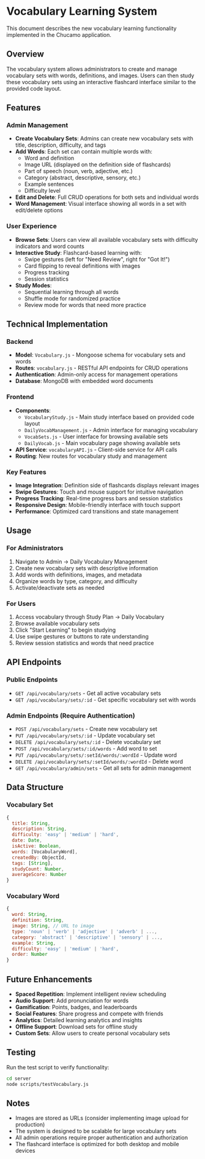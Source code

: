 # Vocabulary Learning System

This document describes the new vocabulary learning functionality implemented in the Chucamo application.

## Overview

The vocabulary system allows administrators to create and manage vocabulary sets with words, definitions, and images. Users can then study these vocabulary sets using an interactive flashcard interface similar to the provided code layout.

## Features

### Admin Management
- **Create Vocabulary Sets**: Admins can create new vocabulary sets with title, description, difficulty, and tags
- **Add Words**: Each set can contain multiple words with:
  - Word and definition
  - Image URL (displayed on the definition side of flashcards)
  - Part of speech (noun, verb, adjective, etc.)
  - Category (abstract, descriptive, sensory, etc.)
  - Example sentences
  - Difficulty level
- **Edit and Delete**: Full CRUD operations for both sets and individual words
- **Word Management**: Visual interface showing all words in a set with edit/delete options

### User Experience
- **Browse Sets**: Users can view all available vocabulary sets with difficulty indicators and word counts
- **Interactive Study**: Flashcard-based learning with:
  - Swipe gestures (left for "Need Review", right for "Got It!")
  - Card flipping to reveal definitions with images
  - Progress tracking
  - Session statistics
- **Study Modes**: 
  - Sequential learning through all words
  - Shuffle mode for randomized practice
  - Review mode for words that need more practice

## Technical Implementation

### Backend
- **Model**: `Vocabulary.js` - Mongoose schema for vocabulary sets and words
- **Routes**: `vocabulary.js` - RESTful API endpoints for CRUD operations
- **Authentication**: Admin-only access for management operations
- **Database**: MongoDB with embedded word documents

### Frontend
- **Components**: 
  - `VocabularyStudy.js` - Main study interface based on provided code layout
  - `DailyVocabManagement.js` - Admin interface for managing vocabulary
  - `VocabSets.js` - User interface for browsing available sets
  - `DailyVocab.js` - Main vocabulary page showing available sets
- **API Service**: `vocabularyAPI.js` - Client-side service for API calls
- **Routing**: New routes for vocabulary study and management

### Key Features
- **Image Integration**: Definition side of flashcards displays relevant images
- **Swipe Gestures**: Touch and mouse support for intuitive navigation
- **Progress Tracking**: Real-time progress bars and session statistics
- **Responsive Design**: Mobile-friendly interface with touch support
- **Performance**: Optimized card transitions and state management

## Usage

### For Administrators
1. Navigate to Admin → Daily Vocabulary Management
2. Create new vocabulary sets with descriptive information
3. Add words with definitions, images, and metadata
4. Organize words by type, category, and difficulty
5. Activate/deactivate sets as needed

### For Users
1. Access vocabulary through Study Plan → Daily Vocabulary
2. Browse available vocabulary sets
3. Click "Start Learning" to begin studying
4. Use swipe gestures or buttons to rate understanding
5. Review session statistics and words that need practice

## API Endpoints

### Public Endpoints
- `GET /api/vocabulary/sets` - Get all active vocabulary sets
- `GET /api/vocabulary/sets/:id` - Get specific vocabulary set with words

### Admin Endpoints (Require Authentication)
- `POST /api/vocabulary/sets` - Create new vocabulary set
- `PUT /api/vocabulary/sets/:id` - Update vocabulary set
- `DELETE /api/vocabulary/sets/:id` - Delete vocabulary set
- `POST /api/vocabulary/sets/:id/words` - Add word to set
- `PUT /api/vocabulary/sets/:setId/words/:wordId` - Update word
- `DELETE /api/vocabulary/sets/:setId/words/:wordId` - Delete word
- `GET /api/vocabulary/admin/sets` - Get all sets for admin management

## Data Structure

### Vocabulary Set
```javascript
{
  title: String,
  description: String,
  difficulty: 'easy' | 'medium' | 'hard',
  date: Date,
  isActive: Boolean,
  words: [VocabularyWord],
  createdBy: ObjectId,
  tags: [String],
  studyCount: Number,
  averageScore: Number
}
```

### Vocabulary Word
```javascript
{
  word: String,
  definition: String,
  image: String, // URL to image
  type: 'noun' | 'verb' | 'adjective' | 'adverb' | ...,
  category: 'abstract' | 'descriptive' | 'sensory' | ...,
  example: String,
  difficulty: 'easy' | 'medium' | 'hard',
  order: Number
}
```

## Future Enhancements

- **Spaced Repetition**: Implement intelligent review scheduling
- **Audio Support**: Add pronunciation for words
- **Gamification**: Points, badges, and leaderboards
- **Social Features**: Share progress and compete with friends
- **Analytics**: Detailed learning analytics and insights
- **Offline Support**: Download sets for offline study
- **Custom Sets**: Allow users to create personal vocabulary sets

## Testing

Run the test script to verify functionality:
```bash
cd server
node scripts/testVocabulary.js
```

## Notes

- Images are stored as URLs (consider implementing image upload for production)
- The system is designed to be scalable for large vocabulary sets
- All admin operations require proper authentication and authorization
- The flashcard interface is optimized for both desktop and mobile devices
